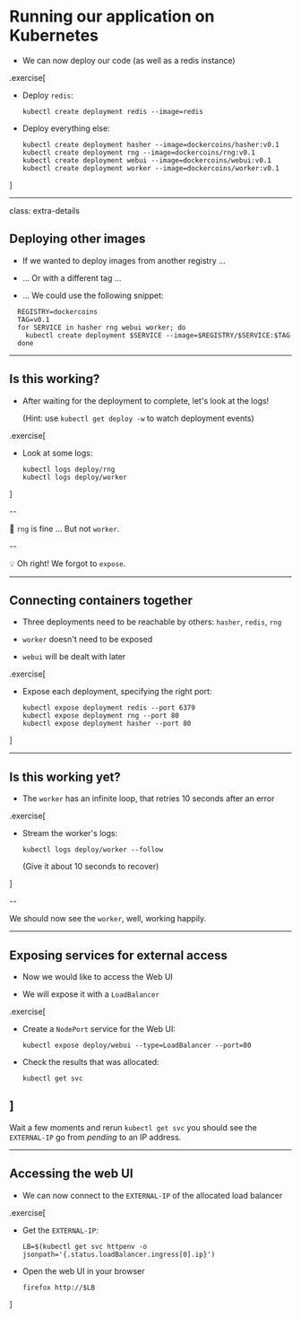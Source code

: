 # Running our application on Kubernetes

- We can now deploy our code (as well as a redis instance)

.exercise[

- Deploy `redis`:
  ```execute
  kubectl create deployment redis --image=redis
  ```

- Deploy everything else:
  ```execute
  kubectl create deployment hasher --image=dockercoins/hasher:v0.1
  kubectl create deployment rng --image=dockercoins/rng:v0.1
  kubectl create deployment webui --image=dockercoins/webui:v0.1
  kubectl create deployment worker --image=dockercoins/worker:v0.1
  ```

]

---

class: extra-details

## Deploying other images

- If we wanted to deploy images from another registry ...

- ... Or with a different tag ...

- ... We could use the following snippet:

```execute
  REGISTRY=dockercoins
  TAG=v0.1
  for SERVICE in hasher rng webui worker; do
    kubectl create deployment $SERVICE --image=$REGISTRY/$SERVICE:$TAG
  done
```

---

## Is this working?

- After waiting for the deployment to complete, let's look at the logs!

  (Hint: use `kubectl get deploy -w` to watch deployment events)

.exercise[

<!-- ```hide
kubectl wait deploy/rng --for condition=available
kubectl wait deploy/worker --for condition=available
``` -->

- Look at some logs:
  ```execute
  kubectl logs deploy/rng
  kubectl logs deploy/worker
  ```

]

--

🤔 `rng` is fine ... But not `worker`.

--

💡 Oh right! We forgot to `expose`.

---

## Connecting containers together

- Three deployments need to be reachable by others: `hasher`, `redis`, `rng`

- `worker` doesn't need to be exposed

- `webui` will be dealt with later

.exercise[

- Expose each deployment, specifying the right port:
  ```execute
  kubectl expose deployment redis --port 6379
  kubectl expose deployment rng --port 80
  kubectl expose deployment hasher --port 80
  ```

]

---

## Is this working yet?

- The `worker` has an infinite loop, that retries 10 seconds after an error

.exercise[

- Stream the worker's logs:
  ```execute
  kubectl logs deploy/worker --follow
  ```

  (Give it about 10 seconds to recover)

<!--
```wait units of work done, updating hash counter```
```key ^C```
-->

]

--

We should now see the `worker`, well, working happily.

---

## Exposing services for external access

- Now we would like to access the Web UI

- We will expose it with a `LoadBalancer`

.exercise[

- Create a `NodePort` service for the Web UI:
  ```execute
  kubectl expose deploy/webui --type=LoadBalancer --port=80
  ```

- Check the results that was allocated:
  ```execute
  kubectl get svc
  ```
]
--

Wait a few moments and rerun `kubectl get svc` you should see the `EXTERNAL-IP` go from *pending* to an IP address.

---

## Accessing the web UI

- We can now connect to the `EXTERNAL-IP` of the allocated load balancer

.exercise[

- Get the `EXTERNAL-IP`:
  ```execute
  LB=$(kubectl get svc httpenv -o jsonpath='{.status.loadBalancer.ingress[0].ip}')
  ```

- Open the web UI in your browser
  ```execute
  firefox http://$LB
  ```

]
